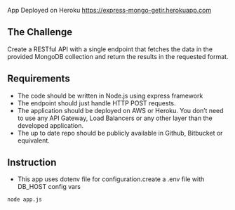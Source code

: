 App Deployed on Heroku https://express-mongo-getir.herokuapp.com
## The Challenge
Create a RESTful API with a single endpoint that fetches the data in the
provided MongoDB collection and return the results in the requested format.

## Requirements
 * The code should be written in Node.js using express framework
 * The endpoint should just handle HTTP POST requests.
 * The application should be deployed on AWS or Heroku. You don’t need to use any API Gateway, Load Balancers or any other layer than the developed application.
 * The up to date repo should be publicly available in Github, Bitbucket or equivalent.

## Instruction
 * This app uses dotenv file for configuration.create a .env file with DB_HOST config vars

```console
node app.js
```

